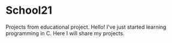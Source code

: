 # School21
Projects from educational project.
Hello! 
I've just started learning programming in C.
Here I will share my projects.
